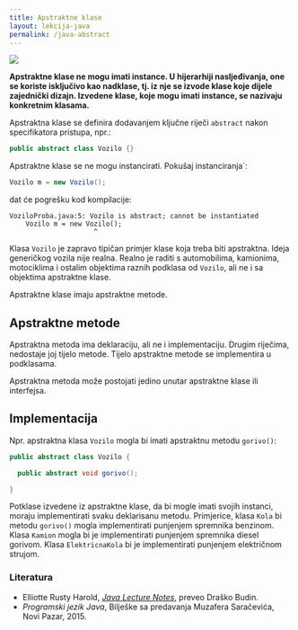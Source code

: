 ```yaml
---
title: Apstraktne klase
layout: lekcija-java
permalink: /java-abstract
---
```


![](http://www.itrelease.com/wp-content/uploads/2011/05/picture-abstract-class-UML-Diagram.gif)

**Apstraktne klase ne mogu imati instance. U hijerarhiji nasljeđivanja, one se koriste isključivo kao nadklase, tj. iz nje se izvode klase koje dijele zajednički dizajn. Izvedene klase, koje mogu imati instance, se nazivaju konkretnim klasama.**

Apstraktna klase se definira dodavanjem ključne riječi `abstract` nakon specifikatora pristupa, npr.:

```java
public abstract class Vozilo {}
```

Apstraktne klase se ne mogu instancirati. Pokušaj instanciranja`:

```java
Vozilo m = new Vozilo();
```

dat će pogrešku kod kompilacije:

```
VoziloProba.java:5: Vozilo is abstract; cannot be instantiated
    Vozilo m = new Vozilo();
                     ^
```

Klasa `Vozilo` je zapravo tipičan primjer klase koja treba biti apstraktna. Ideja generičkog vozila nije realna. Realno je raditi s automobilima, kamionima, motociklima i ostalim objektima raznih podklasa od `Vozilo`, ali ne i sa objektima apstraktne klase.

Apstraktne klase imaju apstraktne metode.

## Apstraktne metode

Apstraktna metoda ima deklaraciju, ali ne i implementaciju. Drugim riječima, nedostaje joj tijelo metode. Tijelo apstraktne metode se implementira u podklasama.

Apstraktna metoda može postojati jedino unutar apstraktne klase ili interfejsa.

## Implementacija

Npr. apstraktna klasa `Vozilo` mogla bi imati apstraktnu metodu `gorivo()`:

```java
public abstract class Vozilo {

  public abstract void gorivo();

}
```

Potklase izvedene iz apstraktne klase, da bi mogle imati svojih instanci, moraju implementirati svaku deklarisanu metodu. Primjerice, klasa `Kola` bi metodu `gorivo()` mogla implementirati punjenjem spremnika benzinom. Klasa `Kamion` mogla bi je implementirati punjenjem spremnika diesel gorivom. Klasa `ElektricnaKola` bi je implementirati punjenjem električnom strujom.

### Literatura
- Elliotte Rusty Harold, *[Java Lecture Notes](//www.cafeaulait.org/course/index.html)*, preveo Draško Budin.
- *Programski jezik Java*, Bilješke sa predavanja Muzafera Saračevića, Novi Pazar, 2015.
